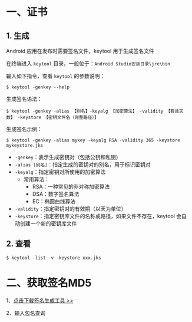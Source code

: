 # 一、证书

## 1. 生成

Android 应用在发布时需要签名文件，keytool 用于生成签名文件

在终端进入 `keytool` 目录，一般位于：`Android Studio安装目录\jre\bin`

输入如下指令，查看 `keytool` 的参数说明：

 ```shell
 $ keytool -genkey --help
 ```

生成签名语法：

```shell
$ keytool -genkey -alias 【别名】-keyalg 【加密算法】 -validity 【有效天数】 -keystore 【密钥文件名（完整路径）】
```

生成签名示例：

```shell
$ keytool -genkey -alias mykey -keyalg RSA -validity 365 -keystore mykeystore.jks
```

- `-genkey`：表示生成密钥对（包括公钥和私钥）
- `-alias [别名]`：指定生成的密钥对的别名，用于标识密钥对
- `-keyalg`：指定密钥对所使用的加密算法
  - 常用算法：
    - RSA：一种常见的非对称加密算法
    - DSA：数字签名算法
    - EC：椭圆曲线算法
- `-validity`：指定密钥对的有效期（以天为单位）
- `-keystore`：指定密钥库文件的名称或路径，如果文件不存在，keytool 会自动创建一个新的密钥库文件

## 2. 查看

```shell
$ keytool -list -v -keystore xxx.jks 
```

# 二、获取签名MD5

1、[点击下载签名生成工具 >>](https://res.wx.qq.com/open/zh_CN/htmledition/res/dev/download/sdk/Gen_Signature_Android2.apk)

2、输入包名查询

